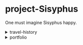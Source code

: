 <!--프로젝트명-->

# **project-Sisyphus**  
One must imagine Sisyphus happy.

<!--프로젝트명-->

<!--TRAVEL-HISTORY-->

  <details>
  <summary>travel-history</summary>
  <div markdown="1">
  <br>
    
  - 21.08.26. 첫 날이다.
    
  </div>
  </details>
  
<!--TRAVEL-HISTORY-->

<!--PORTFOLIO-->

  <details>
  <summary>portfolio</summary>
  <div markdown="1">
  <br>
    
  - ***Github pages를 생성하는 방법***
    - 1.
    - 2.
    - 3.
    
  </div>
  </details>
 
 <!--PORTFOLIO-->
